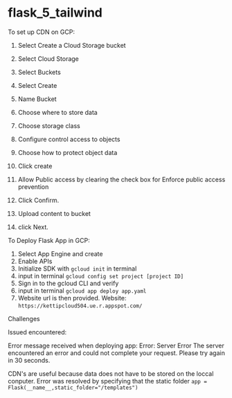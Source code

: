 # flask_5_tailwind

To set up CDN on GCP:

1. Select Create a Cloud Storage bucket

2. Select Cloud Storage 

3. Select Buckets

4. Select Create

5. Name Bucket

6. Choose where to store data

7. Choose storage class

8. Configure control access to objects

9. Choose how to protect object data 

10. Click create

11. Allow Public access by clearing the check box for Enforce public access prevention 

12. Click Confirm.

13. Upload content to bucket
    
15. click Next.

To Deploy Flask App in GCP:

1. Select App Engine and create
2. Enable APIs
3. Initialize SDK with `gcloud init` in terminal
4. input in terminal `gcloud config set project [project ID]`
5. Sign in to the gcloud CLI and verify
6. input in terminal `gcloud app deploy app.yaml`
7. Website url is then provided.
   Website: `https://kettipcloud504.ue.r.appspot.com/`

Challenges

Issued encountered:

Error message received when deploying app:
Error: Server Error
The server encountered an error and could not complete your request.
Please try again in 30 seconds.


CDN's are useful because data does not have to be stored on the loccal conputer. 
Error was resolved by specifying that the static folder `app = Flask(__name__,static_folder="/templates")`

